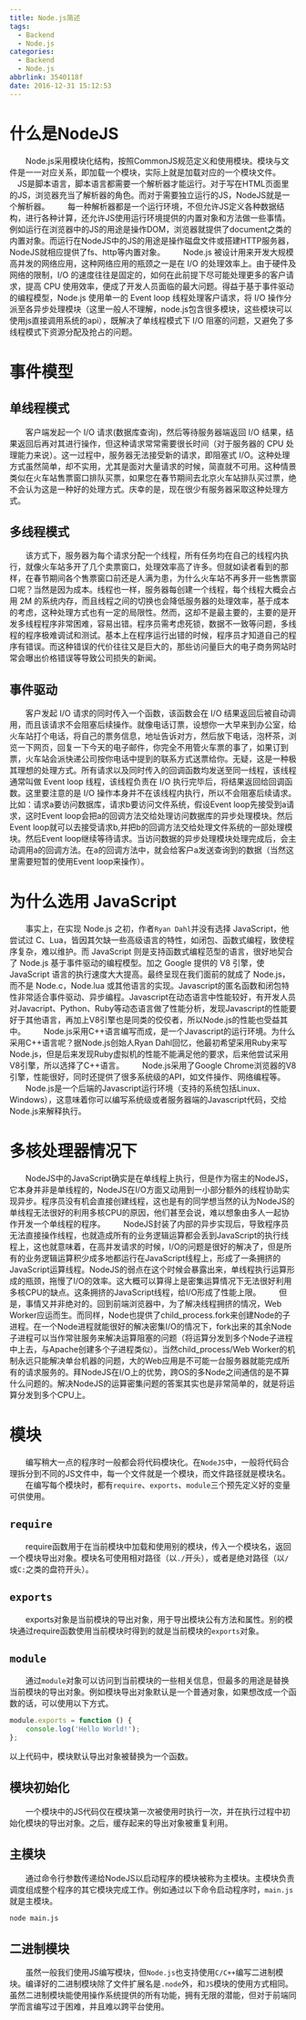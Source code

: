 ```yaml
---
title: Node.js简述
tags:
  - Backend
  - Node.js
categories:
  - Backend
  - Node.js
abbrlink: 3540118f
date: 2016-12-31 15:12:53
---
```

# 什么是NodeJS
　　Node.js采用模块化结构，按照CommonJS规范定义和使用模块。模块与文件是一一对应关系，即加载一个模块，实际上就是加载对应的一个模块文件。
　JS是脚本语言，脚本语言都需要一个解析器才能运行。对于写在HTML页面里的JS，浏览器充当了解析器的角色。而对于需要独立运行的JS，NodeJS就是一个解析器。
　　每一种解析器都是一个运行环境，不但允许JS定义各种数据结构，进行各种计算，还允许JS使用运行环境提供的内置对象和方法做一些事情。例如运行在浏览器中的JS的用途是操作DOM，浏览器就提供了document之类的内置对象。而运行在NodeJS中的JS的用途是操作磁盘文件或搭建HTTP服务器，NodeJS就相应提供了fs、http等内置对象。
　　Node.js 被设计用来开发大规模高并发的网络应用，这种网络应用的瓶颈之一是在 I/O 的处理效率上。由于硬件及网络的限制，I/O 的速度往往是固定的，如何在此前提下尽可能处理更多的客户请求，提高 CPU 使用效率，便成了开发人员面临的最大问题。得益于基于事件驱动的编程模型，Node.js 使用单一的 Event loop 线程处理客户请求，将 I/O 操作分派至各异步处理模块（这里一般人不理解，node.js包含很多模块，这些模块可以使用js直接调用系统的api），既解决了单线程模式下 I/O 阻塞的问题，又避免了多线程模式下资源分配及抢占的问题。

# 事件模型
## 单线程模式
　　客户端发起一个 I/O 请求(数据库查询)，然后等待服务器端返回 I/O 结果，结果返回后再对其进行操作，但这种请求常常需要很长时间（对于服务器的 CPU 处理能力来说）。这一过程中，服务器无法接受新的请求，即阻塞式 I/O。这种处理方式虽然简单，却不实用，尤其是面对大量请求的时候，简直就不可用。这种情景类似在火车站售票窗口排队买票，如果您在春节期间去北京火车站排队买过票，绝不会认为这是一种好的处理方式。庆幸的是，现在很少有服务器采取这种处理方式。

## 多线程模式
　　该方式下，服务器为每个请求分配一个线程，所有任务均在自己的线程内执行，就像火车站多开了几个卖票窗口，处理效率高了许多。但就如读者看到的那样，在春节期间各个售票窗口前还是人满为患，为什么火车站不再多开一些售票窗口呢？当然是因为成本。线程也一样，服务器每创建一个线程，每个线程大概会占用 2M 的系统内存，而且线程之间的切换也会降低服务器的处理效率，基于成本的考虑，这种处理方式也有一定的局限性。然而，这却不是最主要的，主要的是开发多线程程序非常困难，容易出错。程序员需考虑死锁，数据不一致等问题，多线程的程序极难调试和测试。基本上在程序运行出错的时候，程序员才知道自己的程序有错误。而这种错误的代价往往又是巨大的，那些访问量巨大的电子商务网站时常会曝出价格错误等导致公司损失的新闻。

## 事件驱动
　　客户发起 I/O 请求的同时传入一个函数，该函数会在 I/O 结果返回后被自动调用，而且该请求不会阻塞后续操作。就像电话订票，设想你一大早来到办公室，给火车站打个电话，将自己的票务信息，地址告诉对方，然后放下电话，泡杯茶，浏览一下网页，回复一下今天的电子邮件，你完全不用管火车票的事了，如果订到票，火车站会派快递公司按你电话中提到的联系方式送票给你。无疑，这是一种极其理想的处理方式。所有请求以及同时传入的回调函数均发送至同一线程，该线程通常叫做 Event loop 线程，该线程负责在 I/O 执行完毕后，将结果返回给回调函数。这里要注意的是 I/O 操作本身并不在该线程内执行，所以不会阻塞后续请求。比如：请求a要访问数据库，请求b要访问文件系统，假设Event loop先接受到a请求，这时Event loop会把a的回调方法交给处理访问数据库的异步处理模块。然后Event loop就可以去接受请求b,并把b的回调方法交给处理文件系统的一部处理模块。然后Event loop继续等待请求。当访问数据的异步处理模块处理完成后，会主动调用a的回调方法。在a的回调方法中，就会给客户a发送查询到的数据（当然这里需要短暂的使用Event loop来操作）。

# 为什么选用 JavaScript
　　事实上，在实现 Node.js 之初，作者`Ryan Dahl`并没有选择 JavaScript，他尝试过 C、Lua，皆因其欠缺一些高级语言的特性，如闭包、函数式编程，致使程序复杂，难以维护。而 JavaScript 则是支持函数式编程范型的语言，很好地契合了 Node.js 基于事件驱动的编程模型。加之 Google 提供的 V8 引擎，使 JavaScript 语言的执行速度大大提高。最终呈现在我们面前的就成了 Node.js，而不是 Node.c，Node.lua 或其他语言的实现。Javascript的匿名函数和闭包特性非常适合事件驱动、异步编程。Javascript在动态语言中性能较好，有开发人员对Javacript、Python、Ruby等动态语言做了性能分析，发现Javascript的性能要好于其他语言，再加上V8引擎也是同类的佼佼者，所以Node.js的性能也受益其中。
　　Node.js采用C++语言编写而成，是一个Javascript的运行环境。为什么采用C++语言呢？据Node.js创始人Ryan Dahl回忆，他最初希望采用Ruby来写Node.js，但是后来发现Ruby虚拟机的性能不能满足他的要求，后来他尝试采用V8引擎，所以选择了C++语言。
　　Node.js采用了Google Chrome浏览器的V8引擎，性能很好，同时还提供了很多系统级的API，如文件操作、网络编程等。
　　Node.js是一个后端的Javascript运行环境（支持的系统包括Linux、Windows），这意味着你可以编写系统级或者服务器端的Javascript代码，交给Node.js来解释执行。

# 多核处理器情况下
　　NodeJS中的JavaScript确实是在单线程上执行，但是作为宿主的NodeJS，它本身并非是单线程的，NodeJS在I/O方面又动用到一小部分额外的线程协助实现异步。程序员没有机会直接创建线程，这也是有的同学想当然的认为NodeJS的单线程无法很好的利用多核CPU的原因，他们甚至会说，难以想象由多人一起协作开发一个单线程的程序。
　　NodeJS封装了内部的异步实现后，导致程序员无法直接操作线程，也就造成所有的业务逻辑运算都会丢到JavaScript的执行线程上，这也就意味着，在高并发请求的时候，I/O的问题是很好的解决了，但是所有的业务逻辑运算积少成多地都运行在JavaScript线程上，形成了一条拥挤的JavaScript运算线程。NodeJS的弱点在这个时候会暴露出来，单线程执行运算形成的瓶颈，拖慢了I/O的效率。这大概可以算得上是密集运算情况下无法很好利用多核CPU的缺点。这条拥挤的JavaScript线程，给I/O形成了性能上限。
　　但是，事情又并非绝对的。回到前端浏览器中，为了解决线程拥挤的情况，Web Worker应运而生。而同样，Node也提供了child_process.fork来创建Node的子进程。在一个Node进程就能很好的解决密集I/O的情况下，fork出来的其余Node子进程可以当作常驻服务来解决运算阻塞的问题（将运算分发到多个Node子进程中上去，与Apache创建多个子进程类似）。当然child_process/Web Worker的机制永远只能解决单台机器的问题，大的Web应用是不可能一台服务器就能完成所有的请求服务的。拜NodeJS在I/O上的优势，跨OS的多Node之间通信的是不算什么问题的。解决NodeJS的运算密集问题的答案其实也是非常简单的，就是将运算分发到多个CPU上。　

# 模块
　　编写稍大一点的程序时一般都会将代码模块化。在`NodeJS`中，一般将代码合理拆分到不同的JS文件中，每一个文件就是一个模块，而文件路径就是模块名。
　　在编写每个模块时，都有`require`、`exports`、`module`三个预先定义好的变量可供使用。
## `require`
　　require函数用于在当前模块中加载和使用别的模块，传入一个模块名，返回一个模块导出对象。模块名可使用相对路径（以`./`开头），或者是绝对路径（以`/`或`C:`之类的盘符开头）。
## `exports`
　　exports对象是当前模块的导出对象，用于导出模块公有方法和属性。别的模块通过require函数使用当前模块时得到的就是当前模块的`exports`对象。
## `module`
　　通过`module`对象可以访问到当前模块的一些相关信息，但最多的用途是替换当前模块的导出对象。例如模块导出对象默认是一个普通对象，如果想改成一个函数的话，可以使用以下方式。
```js
module.exports = function () {
    console.log('Hello World!');
};
```
以上代码中，模块默认导出对象被替换为一个函数。

## 模块初始化
　　一个模块中的JS代码仅在模块第一次被使用时执行一次，并在执行过程中初始化模块的导出对象。之后，缓存起来的导出对象被重复利用。
## 主模块
　　通过命令行参数传递给NodeJS以启动程序的模块被称为主模块。主模块负责调度组成整个程序的其它模块完成工作。例如通过以下命令启动程序时，`main.js`就是主模块。
```bash
node main.js
```
## 二进制模块
　　虽然一般我们使用JS编写模块，但`Node.js`也支持使用`C/C++`编写二进制模块。编译好的二进制模块除了文件扩展名是`.node`外，和`JS`模块的使用方式相同。虽然二进制模块能使用操作系统提供的所有功能，拥有无限的潜能，但对于前端同学而言编写过于困难，并且难以跨平台使用。